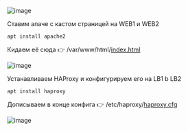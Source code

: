 ![image](https://github.com/user-attachments/assets/4f38ef37-7ec1-4df0-a89b-2e63b5bc62b6)

Ставим апаче с кастом страницей на WEB1 и WEB2

```
apt install apache2
```

Кидаем её сюда 👉 /var/www/html/[index.html](https://github.com/Wireflex/Network/blob/36f8db45a1bba9e727d20d0f8be60a77e5244818/HaProxy%7CKeepalived/index.html)

![image](https://github.com/Wireflex/Network/assets/165675775/71c22c76-663b-4b2e-84d1-074d0bf93b98)

Устанавливаем HAProxy и конфигурируем его на LB1 b LB2

```
apt install haproxy
```

Дописываем в конце конфига 👉 /etc/haproxy/[haproxy.cfg](https://github.com/Wireflex/Network/blob/3c20f3e768978ad461492429995c3861ac6909f3/HaProxy%7CKeepalived/haproxy.cfg)




![image](https://github.com/user-attachments/assets/7996ff93-2ae3-46a5-9c8d-2b33bc1c7f49)
